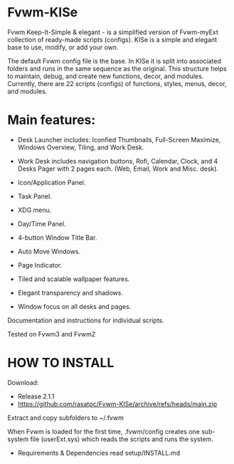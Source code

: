 # Fvwm-KISe
Fvwm Keep-It-Simple & elegant - is a simplified version of Fvwm-myExt collection of ready-made scripts (configs). KISe is a simple and elegant base to use, modify, or add your own.

The default Fvwm config file is the base. In KISe it is split into associated folders and runs in the same sequence as the original. This structure helps to maintain, debug, and create new functions, decor, and modules. Currently, there are 22 scripts (configs) of functions, styles, menus, decor, and modules.

# Main features:
* Desk Launcher includes:
	Iconfied Thumbnails, Full-Screen Maximize, Windows Overview,
	Tiling, and Work Desk.

* Work Desk includes navigation buttons, Rofi, Calendar, Clock,
	and 4 Desks Pager with 2 pages each.
 	(Web, Email, Work and Misc. desk).

* Icon/Application Panel.
* Task Panel.
* XDG menu.
* Day/Time Panel.
* 4-button Window Title Bar.
* Auto Move Windows.
* Page Indicator.
* Tiled and scalable wallpaper features.
* Elegant transparency and shadows.
* Window focus on all desks and pages.

Documentation and instructions for individual scripts.

Tested on Fvwm3 and Fvwm2

# HOW TO INSTALL

Download:

* Release 2.1.1
* https://github.com/rasatpc/Fvwm-KISe/archive/refs/heads/main.zip

Extract and copy subfolders to ~/.fvwm

When Fvwm is loaded for the first time, .fvwm/config creates one sub-system file (userExt.sys) which reads the scripts and runs the system.

* Requirements & Dependencies read setup/INSTALL.md
